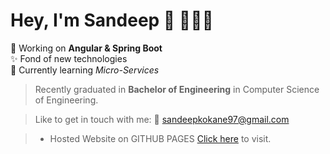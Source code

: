 # Hey, I'm Sandeep 👋 :man:🏾‍💻
 
 🔭 Working on **Angular & Spring Boot**   
 ✨ Fond of new technologies  
 🌱 Currently learning *Micro-Services*  

> Recently graduated in **Bachelor of Engineering** in Computer Science of Engineering.

> Like to get in touch with me: :e-mail: [sandeepkokane97@gmail.com](mailto:sandeepkokane97@gmail.com) 

> - Hosted Website on GITHUB PAGES [Click here](https://sandeepkokane.github.io/Bootstrap-site/) to visit. 
 
